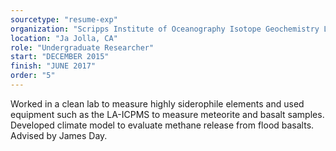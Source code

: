 ```yaml
---
sourcetype: "resume-exp"
organization: "Scripps Institute of Oceanography Isotope Geochemistry Lab"
location: "Ja Jolla, CA"
role: "Undergraduate Researcher"
start: "DECEMBER 2015"
finish: "JUNE 2017"
order: "5"
---
```


Worked in a clean lab to measure highly siderophile elements and used equipment such as the LA-ICPMS to measure meteorite and basalt samples. Developed climate model to evaluate methane release from flood basalts. Advised by James Day.